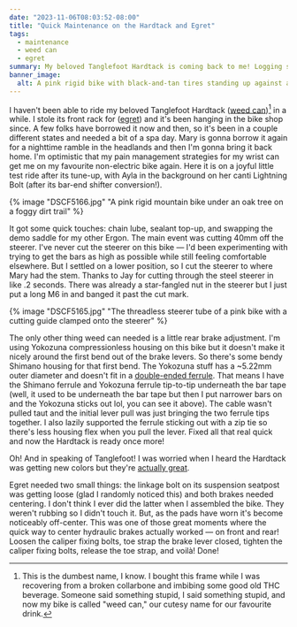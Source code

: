 ```yaml
---
date: "2023-11-06T08:03:52-08:00"
title: "Quick Maintenance on the Hardtack and Egret"
tags:
  - maintenance
  - weed can
  - egret
summary: My beloved Tanglefoot Hardtack is coming back to me! Logging some maintenance records here.
banner_image:
  alt: A pink rigid bike with black-and-tan tires standing up against a median filled with sand and ice plant.
---
```


I haven't been able to ride my beloved Tanglefoot Hardtack ([weed can](/tags/weed-can/))[^1] in a while. I stole its front rack for ([egret](/tags/egret/)) and it's been hanging in the bike shop since. A few folks have borrowed it now and then, so it's been in a couple different states and needed a bit of a spa day. Mary is gonna borrow it again for a nighttime ramble in the headlands and then I'm gonna bring it back home. I'm optimistic that my pain management strategies for my wrist can get me on my favourite non-electric bike again. Here it is on a joyful little test ride after its tune-up, with Ayla in the background on her canti Lightning Bolt (after its bar-end shifter conversion!).

[^1]: This is the dumbest name, I know. I bought this frame while I was recovering from a broken collarbone and imbibing some good old THC beverage. Someone said something stupid, I said something stupid, and now my bike is called "weed can," our cutesy name for our favourite drink.

{% image "DSCF5166.jpg" "A pink rigid mountain bike under an oak tree on a foggy dirt trail" %}

It got some quick touches: chain lube, sealant top-up, and swapping the demo saddle for my other Ergon. The main event was cutting 40mm off the steerer. I've never cut the steerer on this bike — I'd been experimenting with trying to get the bars as high as possible while still feeling comfortable elsewhere. But I settled on a lower position, so I cut the steerer to where Mary had the stem. Thanks to Jay for cutting through the steel steerer in like .2 seconds. There was already a star-fangled nut in the steerer but I just put a long M6 in and banged it past the cut mark.

{% image "DSCF5165.jpg" "The threadless steerer tube of a pink bike with a cutting guide clamped onto the steerer" %}

The only other thing weed can needed is a little rear brake adjustment. I'm using Yokozuna compressionless housing on this bike but it doesn't make it nicely around the first bend out of the brake levers. So there's some bendy Shimano housing for that first bend. The Yokozuna stuff has a ~5.22mm outer diameter and doesn't fit in a [double-ended ferrule](https://jagwire.com/products/small-parts/connecting-junction-ferrules). That means I have the Shimano ferrule and Yokozuna ferrule tip-to-tip underneath the bar tape (well, it used to be underneath the bar tape but then I put narrower bars on and the Yokozuna sticks out lol, you can see it above). The cable wasn't pulled taut and the initial lever pull was just bringing the two ferrule tips together. I also lazily supported the ferrule sticking out with a zip tie so there's less housing flex when you pull the lever. Fixed all that real quick and now the Hardtack is ready once more!

Oh! And in speaking of Tanglefoot! I was worried when I heard the Hardtack was getting new colors but they're [actually great](https://analogcycles.com/products/tanglefoot-cycles-hardtack-v2-presale?variant=44649743810792).

Egret needed two small things: the linkage bolt on its suspension seatpost was getting loose (glad I randomly noticed this) and both brakes needed centering. I don't think I ever did the latter when I assembled the bike. They weren't rubbing so I didn't touch it. But, as the pads have worn it's become noticeably off-center. This was one of those great moments where the quick way to center hydraulic brakes actually worked — on front and rear! Loosen the caliper fixing bolts, toe strap the brake lever closed, tighten the caliper fixing bolts, release the toe strap, and voilà! Done!

